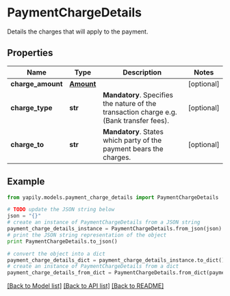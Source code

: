 # PaymentChargeDetails

Details the charges that will apply to the payment.

## Properties
Name | Type | Description | Notes
------------ | ------------- | ------------- | -------------
**charge_amount** | [**Amount**](Amount.md) |  | [optional] 
**charge_type** | **str** | __Mandatory__. Specifies the nature of the transaction charge e.g. (Bank transfer fees). | [optional] 
**charge_to** | **str** | __Mandatory__. States which party of the payment bears the charges. | [optional] 

## Example

```python
from yapily.models.payment_charge_details import PaymentChargeDetails

# TODO update the JSON string below
json = "{}"
# create an instance of PaymentChargeDetails from a JSON string
payment_charge_details_instance = PaymentChargeDetails.from_json(json)
# print the JSON string representation of the object
print PaymentChargeDetails.to_json()

# convert the object into a dict
payment_charge_details_dict = payment_charge_details_instance.to_dict()
# create an instance of PaymentChargeDetails from a dict
payment_charge_details_from_dict = PaymentChargeDetails.from_dict(payment_charge_details_dict)
```
[[Back to Model list]](../README.md#documentation-for-models) [[Back to API list]](../README.md#documentation-for-api-endpoints) [[Back to README]](../README.md)


